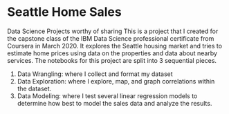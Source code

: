 # Seattle Home Sales
Data Science Projects worthy of sharing
This is a project that I created for the capstone class of the IBM Data Science professional certificate from Coursera in March 2020.  It explores the Seattle housing market and tries to estimate home prices using data on the properties and data about nearby services. 
The notebooks for this project are split into 3 sequential pieces.
1. Data Wrangling: where I collect and format my dataset
2. Data Exploration: where I explore, map, and graph correlations within the dataset.
3. Data Modeling: where I test several linear regression models to determine how best to model the sales data and analyze the results.
